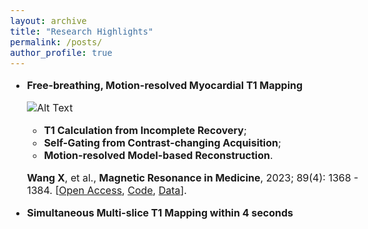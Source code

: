 ```yaml
---
layout: archive
title: "Research Highlights"
permalink: /posts/
author_profile: true
---
```


<style type="text/css">
  body{
  font-size: 12pt;
}

</style>

* **Free-breathing, Motion-resolved Myocardial T1 Mapping**
  
    ![Alt Text](https://xqwang1.github.io/files/dynamicT1.gif)

  * **T1 Calculation from Incomplete Recovery**; 
  * **Self-Gating from Contrast-changing Acquisition**; 
  * **Motion-resolved Model-based Reconstruction**.

  **Wang X**, et al., **Magnetic Resonance in Medicine**, 2023; 89(4): 1368 - 1384. [[Open Access](https://onlinelibrary.wiley.com/doi/full/10.1002/mrm.29521), [Code](https://github.com/mrirecon/motion-resolved-myocardial-T1-mapping), [Data](https://doi.org/10.5281/zenodo.5707688)]. 


* **Simultaneous Multi-slice T1 Mapping within 4 seconds**





        


